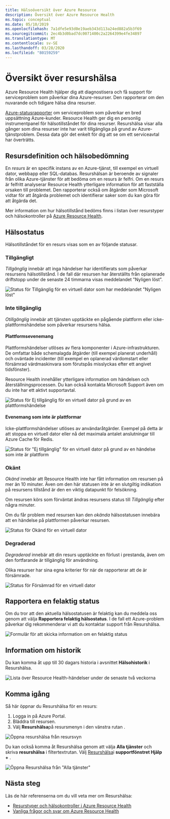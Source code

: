 ```yaml
---
title: Hälsoöversikt över Azure Resource
description: Översikt över Azure Resource Health
ms.topic: conceptual
ms.date: 05/10/2019
ms.openlocfilehash: 7a1dfe5e93d0e19aeb343d113a24ed882a5b3f69
ms.sourcegitcommit: 2ec4b3d0bad7dc0071400c2a2264399e4fe34897
ms.translationtype: MT
ms.contentlocale: sv-SE
ms.lasthandoff: 03/28/2020
ms.locfileid: "80159259"
---
```

# <a name="resource-health-overview"></a>Översikt över resurshälsa
 
Azure Resource Health hjälper dig att diagnostisera och få support för serviceproblem som påverkar dina Azure-resurser. Den rapporterar om den nuvarande och tidigare hälsa dina resurser.

[Azure-statusrapporter](https://status.azure.com) om serviceproblem som påverkar en bred uppsättning Azure-kunder. Resource Health ger dig en personlig instrumentpanel för hälsotillståndet för dina resurser. Resurshälsa visar alla gånger som dina resurser inte har varit tillgängliga på grund av Azure-tjänstproblem. Dessa data gör det enkelt för dig att se om ett serviceavtal har överträtts.

## <a name="resource-definition-and-health-assessment"></a>Resursdefinition och hälsobedömning

En *resurs* är en specifik instans av en Azure-tjänst, till exempel en virtuell dator, webbapp eller SQL-databas. Resurshälsan är beroende av signaler från olika Azure-tjänster för att bedöma om en resurs är felfri. Om en resurs är felfritt analyserar Resource Health ytterligare information för att fastställa orsaken till problemet. Den rapporterar också om åtgärder som Microsoft vidtar för att åtgärda problemet och identifierar saker som du kan göra för att åtgärda det.

Mer information om hur hälsotillstånd bedöms finns i listan över resurstyper och hälsokontroller på [Azure Resource Health](resource-health-checks-resource-types.md).

## <a name="health-status"></a>Hälsostatus

Hälsotillståndet för en resurs visas som en av följande statusar.

### <a name="available"></a>Tillgängligt

*Tillgänglig* innebär att inga händelser har identifierats som påverkar resursens hälsotillstånd. I de fall där resursen har återställts från oplanerade driftstopp under de senaste 24 timmarna visas meddelandet "Nyligen löst".

![Status för *Tillgänglig* för en virtuell dator som har meddelandet "Nyligen löst"](./media/resource-health-overview/Available.png)

### <a name="unavailable"></a>Inte tillgänglig

*Otillgänglig* innebär att tjänsten upptäckte en pågående plattform eller icke-plattformshändelse som påverkar resursens hälsa.

#### <a name="platform-events"></a>Plattformsevenemang

Plattformshändelser utlöses av flera komponenter i Azure-infrastrukturen. De omfattar både schemalagda åtgärder (till exempel planerat underhåll) och oväntade incidenter (till exempel en oplanerad värdomstart eller försämrad värdmaskinvara som förutspås misslyckas efter ett angivet tidsfönster).

Resource Health innehåller ytterligare information om händelsen och återställningsprocessen. Du kan också kontakta Microsoft Support även om du inte har ett aktivt supportavtal.

![Status för *Ej tillgänglig* för en virtuell dator på grund av en plattformshändelse](./media/resource-health-overview/Unavailable.png)

#### <a name="non-platform-events"></a>Evenemang som inte är plattformar

Icke-plattformshändelser utlöses av användaråtgärder. Exempel på detta är att stoppa en virtuell dator eller nå det maximala antalet anslutningar till Azure Cache för Redis.

![Status för "Ej tillgänglig" för en virtuell dator på grund av en händelse som inte är plattform](./media/resource-health-overview/Unavailable_NonPlatform.png)

### <a name="unknown"></a>Okänt

*Okänd* innebär att Resource Health inte har fått information om resursen på mer än 10 minuter. Även om den här statusen inte är en slutgiltig indikation på resursens tillstånd är den en viktig datapunkt för felsökning.

Om resursen körs som förväntat ändras resursens status till *Tillgänglig* efter några minuter.

Om du får problem med resursen kan den *okända* hälsostatusen innebära att en händelse på plattformen påverkar resursen.

![Status för *Okänd* för en virtuell dator](./media/resource-health-overview/Unknown.png)

### <a name="degraded"></a>Degraderad

*Degraderad* innebär att din resurs upptäckte en förlust i prestanda, även om den fortfarande är tillgänglig för användning.

Olika resurser har sina egna kriterier för när de rapporterar att de är försämrade.

![Status för *Försämrad* för en virtuell dator](./media/resource-health-overview/degraded.png)

## <a name="reporting-an-incorrect-status"></a>Rapportera en felaktig status

Om du tror att den aktuella hälsostatusen är felaktig kan du meddela oss genom att välja **Rapportera felaktig hälsostatus**. I de fall ett Azure-problem påverkar dig rekommenderar vi att du kontaktar support från Resurshälsa.

![Formulär för att skicka information om en felaktig status](./media/resource-health-overview/incorrect-status.png)

## <a name="history-information"></a>Information om historik

Du kan komma åt upp till 30 dagars historia i avsnittet **Hälsohistorik** i Resurshälsa.

![Lista över Resource Health-händelser under de senaste två veckorna](./media/resource-health-overview/history-blade.png)

## <a name="get-started"></a>Komma igång

Så här öppnar du Resurshälsa för en resurs:

1. Logga in på Azure Portal.
2. Bläddra till resursen.
3. Välj **Resurshälsa**på resursmenyn i den vänstra rutan .

![Öppna resurshälsa från resursvyn](./media/resource-health-overview/from-resource-blade.png)

Du kan också komma åt Resurshälsa genom att välja **Alla tjänster** och skriva **resurshälsa** i filtertextrutan. Välj [Resurshälsa](https://ms.portal.azure.com/#blade/Microsoft_Azure_Monitoring/AzureMonitoringBrowseBlade/resourceHealth)i **supportfönstret Hjälp +** .

![Öppna Resurshälsa från "Alla tjänster"](./media/resource-health-overview/FromOtherServices.png)

## <a name="next-steps"></a>Nästa steg

Läs de här referenserna om du vill veta mer om Resurshälsa:
-  [Resurstyper och hälsokontroller i Azure Resource Health](resource-health-checks-resource-types.md)
-  [Vanliga frågor och svar om Azure Resource Health](resource-health-faq.md)
